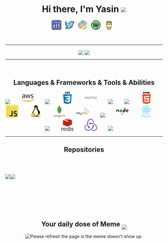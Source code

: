 <div align="center">
    <h1>Hi there, I'm Yasin <img src="https://media.giphy.com/media/hvRJCLFzcasrR4ia7z/giphy.gif" width="25px"> </h1>

</div>

<p align='center'>
    <a href="https://www.linkedin.com/in/yasin-demek"><img height="30"
            src="https://raw.githubusercontent.com/8bithemant/8bithemant/master/linkedin.png?raw=true"></a>&nbsp;&nbsp;
    <a href="https://twitter.com/ysndmk"><img height="30"
            src="https://raw.githubusercontent.com/8bithemant/8bithemant/master/twitter.png?raw=true"></a>&nbsp;&nbsp;
    <a href="#"><img height="30"
            src="https://raw.githubusercontent.com/8bithemant/8bithemant/master/devto.png?raw=true"></a>&nbsp;&nbsp;
    <a href="#"><img height="30"
            src="https://raw.githubusercontent.com/8bithemant/8bithemant/master/spotify.png?raw=true"></a>&nbsp;&nbsp;
    <a href="#t"><img height="30"
            src="https://raw.githubusercontent.com/8bithemant/8bithemant/master/coffee.jpg?raw=true"></a>&nbsp;&nbsp;
</p>



<br />

<hr>

<p width="100%" align="center">
    <span align="left">
        <img height=175 align="center"
            src="https://github-readme-stats.vercel.app/api?username=ydemek&show_icons=true&theme=gotham">
    </span>
    <span align="right">
        <img height=175 align="center"
            src="https://github-readme-stats.vercel.app/api/top-langs/?username=ydemek&hide=c%23,powershell,java&title_color=2aa889&text_color=99d1ce&icon_color=2bbc8a&bg_color=0c1014&langs_count=8&layout=compact" />
    </span>
</p>

<hr>


<br />

<h2 align="center">Languages & Frameworks & Tools & Abilities</h2>

<p align="center">
    <img src="https://docs.amplify.aws/assets/logo-dark.svg"
    width="40px">&nbsp;&nbsp;&nbsp;&nbsp;&nbsp;&nbsp;&nbsp;&nbsp;
<img src="https://raw.githubusercontent.com/devicons/devicon/master/icons/amazonwebservices/amazonwebservices-original-wordmark.svg"
    width="40px">&nbsp;&nbsp;&nbsp;&nbsp;&nbsp;&nbsp;&nbsp;&nbsp;
<img src="https://www.vectorlogo.zone/logos/gnu_bash/gnu_bash-icon.svg"
    width="40px">&nbsp;&nbsp;&nbsp;&nbsp;&nbsp;&nbsp;&nbsp;&nbsp;
<img src="https://raw.githubusercontent.com/devicons/devicon/master/icons/css3/css3-original-wordmark.svg"
    width="40px">&nbsp;&nbsp;&nbsp;&nbsp;&nbsp;&nbsp;&nbsp;&nbsp;
<img src="https://raw.githubusercontent.com/devicons/devicon/master/icons/express/express-original-wordmark.svg"
    width="40px">&nbsp;&nbsp;&nbsp;&nbsp;&nbsp;&nbsp;&nbsp;&nbsp;
<img src="https://www.vectorlogo.zone/logos/figma/figma-icon.svg"
    width="40px">&nbsp;&nbsp;&nbsp;&nbsp;&nbsp;&nbsp;&nbsp;&nbsp;
<img src="https://www.vectorlogo.zone/logos/git-scm/git-scm-icon.svg"
    width="40px">&nbsp;&nbsp;&nbsp;&nbsp;&nbsp;&nbsp;&nbsp;&nbsp;
<img src="https://raw.githubusercontent.com/devicons/devicon/master/icons/html5/html5-original-wordmark.svg"
    width="40px">&nbsp;&nbsp;&nbsp;&nbsp;&nbsp;&nbsp;&nbsp;&nbsp;
<img src="https://raw.githubusercontent.com/devicons/devicon/master/icons/javascript/javascript-original.svg"
    width="40px">&nbsp;&nbsp;&nbsp;&nbsp;&nbsp;&nbsp;&nbsp;&nbsp;
<img src="https://raw.githubusercontent.com/devicons/devicon/master/icons/linux/linux-original.svg"
    width="40px">&nbsp;&nbsp;&nbsp;&nbsp;&nbsp;&nbsp;&nbsp;&nbsp;
<img src="https://raw.githubusercontent.com/devicons/devicon/master/icons/mongodb/mongodb-original-wordmark.svg"
    width="40px">&nbsp;&nbsp;&nbsp;&nbsp;&nbsp;&nbsp;&nbsp;&nbsp;
<img src="https://raw.githubusercontent.com/devicons/devicon/master/icons/mysql/mysql-original-wordmark.svg"
    width="40px">&nbsp;&nbsp;&nbsp;&nbsp;&nbsp;&nbsp;&nbsp;&nbsp;
<img src="https://cdn.worldvectorlogo.com/logos/nextjs-3.svg"
    width="40px">&nbsp;&nbsp;&nbsp;&nbsp;&nbsp;&nbsp;&nbsp;&nbsp;
<img src="https://raw.githubusercontent.com/devicons/devicon/master/icons/nodejs/nodejs-original-wordmark.svg"
    width="40px">&nbsp;&nbsp;&nbsp;&nbsp;&nbsp;&nbsp;&nbsp;&nbsp;
<img src="https://raw.githubusercontent.com/devicons/devicon/master/icons/react/react-original-wordmark.svg"
    width="40px">&nbsp;&nbsp;&nbsp;&nbsp;&nbsp;&nbsp;&nbsp;&nbsp;
<img src="https://reactnative.dev/img/header_logo.svg"
    width="40px">&nbsp;&nbsp;&nbsp;&nbsp;&nbsp;&nbsp;&nbsp;&nbsp;
<img src="https://raw.githubusercontent.com/devicons/devicon/master/icons/redis/redis-original-wordmark.svg"
    width="40px">&nbsp;&nbsp;&nbsp;&nbsp;&nbsp;&nbsp;&nbsp;&nbsp;
<img src="https://raw.githubusercontent.com/devicons/devicon/master/icons/redux/redux-original.svg"
    width="40px">&nbsp;&nbsp;&nbsp;&nbsp;&nbsp;&nbsp;&nbsp;&nbsp;
    <img src="https://cdn.icon-icons.com/icons2/2107/PNG/512/file_type_vscode_icon_130084.png"
        width="40px">&nbsp;&nbsp;&nbsp;&nbsp;&nbsp;&nbsp;&nbsp;&nbsp;
</p>

<hr>

<h2 align="center">Repositories</h2>

<br><br>
<div>
    <p width="100%" align="center">
        <a align="left" href="https://github.com/ydemek/moniTTool" title="moniTTool"><img align="left" height="115"
                src="https://github-readme-stats.vercel.app/api/pin/?username=ydemek&repo=moniTTool&theme=gotham"></a>
        <a align="left" href="https://github.com/ydemek/ContactManager" title="ContactManager"><img align="left" height="115"
                src="https://github-readme-stats.vercel.app/api/pin/?username=ydemek&repo=ContactManager&theme=gotham"></a>
    </p>
</div>
<br><br><br><br><br>
<br />
<br />
 <p height="20" align="center">
        
    
<div>
    <h2 align="center">Your daily dose of Meme <img src="https://media.giphy.com/media/3og0Iw1U36HosQQWXK/giphy.gif" width="60" style="margin-bottom: -10px;"></h2>
    <p width="100%" align="center">
        <img src='https://random-memer.herokuapp.com/' title="Meme" width="400"
            alt="Please refresh the page is the meme doesn't show up.">
    </p>
</div>
